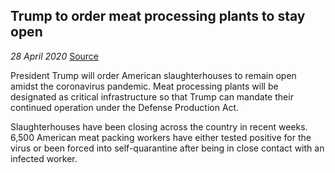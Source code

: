 ## **Trump to order meat processing plants to stay open**

*28 April 2020* [Source](https://finance.yahoo.com/news/trump-order-u-meat-plants-170041467.html)

President Trump will order American slaughterhouses to remain open amidst the coronavirus pandemic. Meat processing plants will be designated as critical infrastructure so that Trump can mandate their continued operation under the Defense Production Act.

Slaughterhouses have been closing across the country in recent weeks. 6,500 American meat packing workers have either tested positive for the virus or been forced into self-quarantine after being in close contact with an infected worker.
